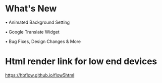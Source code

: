 # What's New
• Animated Background Setting


• Google Translate Widget


• Bug Fixes, Design Changes & More

# Html render link for low end devices
https://hbflow.github.io/flow5html
